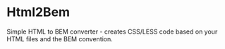 # Html2Bem

Simple HTML to BEM converter - creates CSS/LESS code based on your HTML files and the BEM convention.
